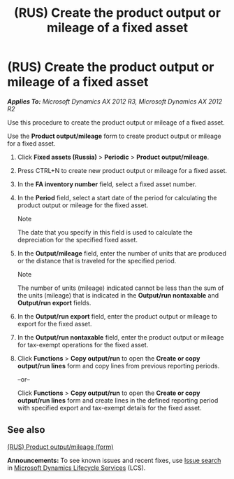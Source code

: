 ﻿---
title: (RUS) Create the product output or mileage of a fixed asset
TOCTitle: (RUS) Create the product output or mileage of a fixed asset
ms:assetid: b680b283-ad2b-4855-bc4f-2b0705d51488
ms:mtpsurl: https://technet.microsoft.com/en-us/library/JJ711543(v=AX.60)
ms:contentKeyID: 49387869
ms.date: 04/18/2014
mtps_version: v=AX.60
---

# (RUS) Create the product output or mileage of a fixed asset 


_**Applies To:** Microsoft Dynamics AX 2012 R3, Microsoft Dynamics AX 2012 R2_

Use this procedure to create the product output or mileage of a fixed asset.

Use the **Product output/mileage** form to create product output or mileage for a fixed asset.

1.  Click **Fixed assets (Russia)** \> **Periodic** \> **Product output/mileage**.

2.  Press CTRL+N to create new product output or mileage for a fixed asset.

3.  In the **FA inventory number** field, select a fixed asset number.

4.  In the **Period** field, select a start date of the period for calculating the product output or mileage for the fixed asset.
    

    > [!NOTE]
    > <P>The date that you specify in this field is used to calculate the depreciation for the specified fixed asset.</P>



5.  In the **Output/mileage** field, enter the number of units that are produced or the distance that is traveled for the specified period.
    

    > [!NOTE]
    > <P>The number of units (mileage) indicated cannot be less than the sum of the units (mileage) that is indicated in the <STRONG>Output/run nontaxable</STRONG> and <STRONG>Output/run export</STRONG> fields.</P>



6.  In the **Output/run export** field, enter the product output or mileage to export for the fixed asset.

7.  In the **Output/run nontaxable** field, enter the product output or mileage for tax-exempt operations for the fixed asset.

8.  Click **Functions** \> **Copy output/run** to open the **Create or copy output/run lines** form and copy lines from previous reporting periods.
    
    –or–
    
    Click **Functions** \> **Copy output/run** to open the **Create or copy output/run lines** form and create lines in the defined reporting period with specified export and tax-exempt details for the fixed asset.

## See also

[(RUS) Product output/mileage (form)](https://technet.microsoft.com/en-us/library/jj733513\(v=ax.60\))

  
**Announcements:** To see known issues and recent fixes, use [Issue search](http://go.microsoft.com/fwlink/?linkid=389258) in [Microsoft Dynamics Lifecycle Services](http://go.microsoft.com/fwlink/?linkid=306505) (LCS).


